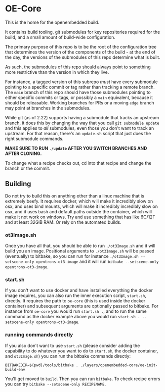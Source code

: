 # OE-Core

This is the home for the openembedded build.

It contains build tooling, git submodules for key repositories required for the build, and a small amount of build-wide configuration.

The primary purpose of this repo is to be the root of the configuration tree that determines the version of the components of the build - at the end of the day, the versions of the submodules of this repo determine what is built.

As such, the submodules of this repo should always point to something more restrictive than the version in which they live.

For instance, a tagged version of this subrepo _must_ have every submodule pointing to a specific commit or tag rather than tracking a remote branch. The `main` branch of this repo should have those submodules pointing to either specific commits or tags, or possibly a `main` equivalent, because it should be releasable. Working branches for PRs or a moving `edge` branch may point at branches in the submodules.

While git (as of 2.22) supports having a submodule that tracks an upstream branch, it does this by changing the way that you call `git submodule update` and this applies to _all_ submodules, even those you don't want to track an upstream. For that reason, there's an `update.sh` script that just does the right submodule commands. 

**MAKE SURE TO RUN `./update` AFTER YOU SWITCH BRANCHES AND AFTER CLONING.**

To change what a recipe checks out, cd into that recipe and change the branch or the commit.


## Building

Do not try to build this on anything other than a linux machine that is extremely beefy. It requires docker, which will make it incredibly slow on osx, and uses bind mounts, which will make it incredibly incredibly slow on osx, and it uses bash and default paths outside the container, which will make it not work on windows. Try and use something that has like 6C/12T and at least 32GiB RAM. Or rely on the automated builds.

### ot3Image.sh
Once you have all that, you should be able to run `./ot3Image.sh` and it will build you an image. Positional arguments to `./ot3Image.sh` will be passed (eventually) to bitbake, so you can run for instance `./ot3Image.sh --setscene-only opentrons-ot3-image` and it will run `bitbake --setscene-only opentrons-ot3-image`.

### start.sh
If you don't want to use docker and have installed everything the docker image requires, you can also run the inner execution script, `start.sh`, directly. It requires the path to `oe-core` (this is used inside the docker container) and subsequent arguments are optionally passed to bitbake. For instance from `oe-core` you would run `start.sh .`, and to run the same command as the docker example above you
would run `start.sh . --setscene-only opentrons-ot3-image`.

### running commands directly

If you also don't want to use `start.sh` (please consider adding the capability to do whatever you want to do to `start.sh`, the docker container, and `ot3Image.sh`) you can run the bitbake commands directly:

`BITBAKEDIR=$(pwd)/tools/bitbake . ./layers/openembedded-core/oe-init-build-env`

You'll get moved to `build`. Then you can run `bitbake`. To check recipe errors you can try `bitbake --setscene-only RECIPENAME`.
